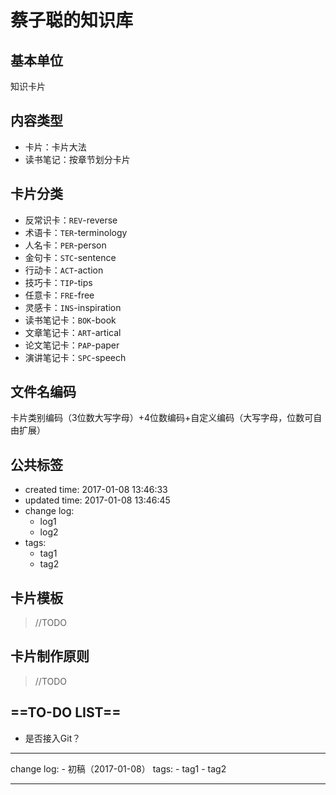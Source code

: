 # 蔡子聪的知识库

## 基本单位

知识卡片

## 内容类型

- 卡片：卡片大法
- 读书笔记：按章节划分卡片

## 卡片分类

- 反常识卡：`REV`-reverse
- 术语卡：`TER`-terminology
- 人名卡：`PER`-person
- 金句卡：`STC`-sentence
- 行动卡：`ACT`-action
- 技巧卡：`TIP`-tips
- 任意卡：`FRE`-free
- 灵感卡：`INS`-inspiration
- 读书笔记卡：`BOK`-book
- 文章笔记卡：`ART`-artical
- 论文笔记卡：`PAP`-paper
- 演讲笔记卡：`SPC`-speech


## 文件名编码

卡片类别编码（3位数大写字母）+4位数编码+自定义编码（大写字母，位数可自由扩展）

## 公共标签

- created time: 2017-01-08 13:46:33
- updated time: 2017-01-08 13:46:45
- change log: 
	- log1
	- log2
- tags: 
	- tag1
	- tag2

## 卡片模板

> //TODO

## 卡片制作原则

> //TODO

## ==TO-DO LIST==

- 是否接入Git？

---

<!--created time: 2017-01-08 13:46:33-->
<!--updated time: 2017-01-08 14:10:26-->
change log: 
	- 初稿（2017-01-08）
tags: 
	- tag1
	- tag2

---


